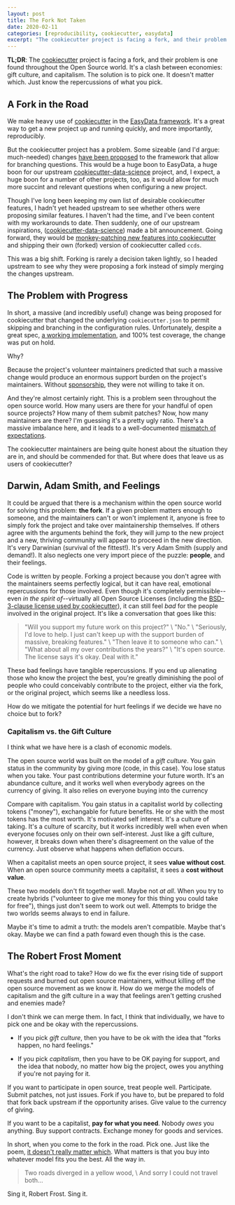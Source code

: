 ```yaml
---
layout: post
title: The Fork Not Taken
date: 2020-02-11
categories: [reproducibility, cookiecutter, easydata]
excerpt: "The cookiecutter project is facing a fork, and their problem is one found throughout the Open Source world. It's a clash between economies: gift culture, and capitalism."
---
```


**TL;DR**: The [cookiecutter] project is facing a fork, and their problem is one found throughout the Open Source world. It's a clash between economies: gift culture, and capitalism. The solution is to pick one. It doesn't matter which. Just know the repercussions of what you pick.

## A Fork in the Road

We make heavy use of [cookiecutter] in the [EasyData framework]. It's
a great way to get a new project up and running quickly, and
more importantly, reproducibly.

But the cookiecutter project has a problem. Some sizeable (and I'd
argue: much-needed) changes [have been proposed][cookiecutter2] to the framework that
allow for branching questions. This would be a huge boon to EasyData,
a huge boon for our upstream [cookiecutter-data-science] project, and,
I expect, a huge boon for a number of other projects, too, as it would
allow for much more succint and relevant questions when configuring a
new project.

[cookiecutter]: https://github.com/cookiecutter/
[cookiecutter2]: https://github.com/cookiecutter/cookiecutter/pull/848

Though I've long been keeping my own list of desirable cookiecutter
features, I hadn't yet headed upstream to see whether others were
proposing similar features. I haven't had the time, and I've been
content with my workarounds to date. Then suddenly, one of our
upstream inspirations, ([cookiecutter-data-science]) made a bit
announcement. Going forward, they would be [monkey-patching new
features into cookiecutter][ccds] and shipping their own (forked) version of
cookiecutter called `ccds`.

[ccds]: https://github.com/drivendata/cookiecutter-data-science/pull/162
[cookiecutter-data-science]: https://github.com/drivendata/cookiecutter-data-science/pull/162
[easydata framework]: https://github.com/hackalog/cookiecutter-easydatadrivendata/cookiecutter-data-science/pull/162

This was a big shift. Forking is rarely a decision taken lightly, so I
headed upstream to see why they were proposing a fork instead of
simply merging the changes upstream.

## The Problem with Progress

In short, a massive (and incredibly useful) change was being proposed
for cookiecutter that changed the underlying `cookiecutter.json` to
permit skipping and branching in the configuration rules. Unfortunately, despite
a great spec, [a working implementation][cc-fork], and 100% test coverage,
the change was put on hold.

[cc-fork]: https://github.com/cookiecutter/cookiecutter/pull/1008

Why?

Because the project's volunteer maintainers predicted that such a
massive change would produce an enormous support burden on the
project's maintainers. Without [sponsorship][raphael-patreon], they were not willing to
take it on.

[raphael-patreon]: https://www.patreon.com/hackebrot

And they're almost certainly right. This is a problem seen throughout
the open source world. How many users are there for your handful of
open source projects?  How many of them submit patches? Now, how many
maintainers are there? I'm guessing it's a pretty ugly ratio. There's
a massive imbalance here, and it leads to a well-documented
[mismatch of expectations][brett-talk].

[brett-talk]: https://pyvideo.org/pycon-ca-2017/setting-expectations-for-open-source-participation.html

The cookiecutter maintainers are being quite honest about the situation they are in,
and should be commended for that. But where does that leave us as users of cookiecutter?

## Darwin, Adam Smith, and Feelings

It could be argued that there is a mechanism within the open source
world for solving this problem: **the fork**. If a given problem
matters enough to someone, and the maintainers can't or won't
implement it, anyone is free to simply fork the project and take over
maintainership themselves. If others agree with the arguments behind
the fork, they will jump to the new project and a new, thriving
community will appear to proceed in the new direction.  It's very
Darwinian (survival of the fittest!). It's very Adam Smith (supply and
demand!).  It also neglects one very import piece of the puzzle:
**people**, and their feelings.

Code is written by people. Forking a project because you don't agree
with the maintainers seems perfectly logical, but it can have real,
emotional repercussions for those involved. Even though it's
completely permissible--even _in the spirit of_--virtually all Open
Source Licenses (including the [BSD-3-clause license used by
cookiecutter][cookiecutter-license]), it can still feel *bad* for the
people involved in the original project. It's like a conversation that
goes like this:

[cookiecutter-license]: https://github.com/cookiecutter/cookiecutter/blob/d9d25d3c735e4b00083c96b279ae98bfc8d3763f/LICENSE

> "Will you support my future work on this project?" \\
> "No." \\
> "Seriously, I'd love to help. I just can't keep up with the support burden
of massive, breaking features." \\
> "Then leave it to someone who can." \\
> "What about all my over contributions the years?" \\
> "It's open source. The license says it's okay. Deal with it."

These bad feelings have tangible repercussions. If you end up
alienating those who know the project the best, you're greatly
diminishing the pool of people who could conceivably contribute to the
project, either via the fork, or the original project, which seems
like a needless loss.

How do we mitigate the potential for hurt feelings if we decide we
have no choice but to fork?


### Capitalism vs. the Gift Culture

I think what we have here is a clash of economic models.

The open source world was built on the model of a _gift culture_. You
gain status in the community by giving more (code, in this case). You
lose status when you take. Your past contributions determine your
future worth.  It's an abundance culture, and it works well when
everybody agrees on the currency of giving. It also relies on everyone
buying into the currency

Compare with capitalism. You gain status in a capitalist world by
collecting tokens ("money"), exchangable for future benefits.  He or
she with the most tokens has the most worth. It's motivated self
interest. It's a culture of taking. It's a culture of scarcity, but it
works incredibly well when even when everyone focuses only on their
own self-interest. Just like a gift culture, however, it breaks down when
there's disagreement on the value of the currency. Just observe what happens
when deflation occurs.

When a capitalist meets an open source project, it sees **value without cost**.
When an open source community meets a capitalist, it sees a **cost without value**.

These two models don't fit together well. Maybe not *at all*. When you
try to create hybrids ("volunteer to give me money for this thing you
could take for free"), things just don't seem to work out
well. Attempts to bridge the two worlds seems always to end in
failure.

Maybe it's time to admit a truth: the models aren't compatible. Maybe
that's okay. Maybe we can find a path foward even though this is the case.

## The Robert Frost Moment

What's the right road to take? How do we fix the ever rising tide of
support requests and burned out open source maintainers, without
killing off the open source movement as we know it. How do we merge
the models of capitalism and the gift culture in a way that feelings aren't
getting crushed and enemies made?

I don't think we can merge them. In fact, I think that individually,
we have to pick one and be okay with the repercussions.

* If you pick _gift culture_, then you have to be ok with the idea
  that "forks happen, no hard feelings."

* If you pick _capitalism_,
  then you have to be OK paying for support, and the idea that nobody,
  no matter how big the project, owes you anything if you're not
  paying for it.

If you want to participate in open source, treat people
well. Participate. Submit patches, not just issues. Fork if you have to,
but be prepared to fold that fork back upstream if the opportunity
arises. Give value to the currency of giving.

If you want to be a capitalist, **pay for what you need**. Nobody
*owes* you anything. Buy support contracts. Exchange money for goods
and services.

[frost-poem]: https://www.theparisreview.org/blog/2015/09/11/the-most-misread-poem-in-america/

In short, when you come to the fork in the road. Pick one. Just like
the poem, [it doesn't really matter which][frost-poem]. What matters is that you buy
into whatever model fits you the best. All the way in.

> Two roads diverged in a yellow wood, \\
> And sorry I could not travel both...

Sing it, Robert Frost. Sing it.
